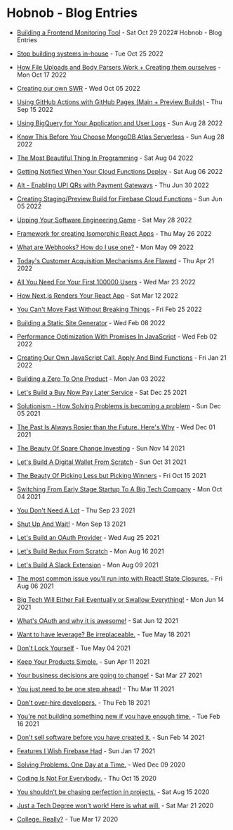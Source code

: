 # Hobnob - Blog Entries

- [Building a Frontend Monitoring Tool](building-a-frontend-monitoring-tool.md)  -  Sat Oct 29 2022# Hobnob - Blog Entries

- [Stop building systems in-house](the-problems-with-building-services-in-house.md)  -  Tue Oct 25 2022
- [How File Uploads and Body Parsers Work + Creating them ourselves](how-file-uploads-and-body-parsers-work.md)  -  Mon Oct 17 2022
- [Creating our own SWR](creating-our-own-swr.md)  -  Wed Oct 05 2022
- [Using GitHub Actions with GitHub Pages (Main + Preview Builds)](using-github-actions-with-github-pages-to-publish-preview-builds.md) - Thu Sep 15 2022
- [Using BigQuery for Your Application and User Logs](using-bigquery-for-your-application-user-logs.md) - Sun Aug 28 2022
- [Know This Before You Choose MongoDB Atlas Serverless](know-this-before-you-choose-mongodb-atlas-serverless.md) - Sun Aug 28 2022
- [The Most Beautiful Thing In Programming](the-most-beautiful-thing-in-programming) - Sat Aug 04 2022
- [Getting Notified When Your Cloud Functions Deploy](getting-notified-when-your-cloud-functions-deploy) - Sat Aug 06 2022
- [Alt - Enabling UPI QRs with Payment Gateways](alt-enabling-upi-qrs-to-pay-via-any-payment-method) - Thu Jun 30 2022
- [Creating Staging/Preview Build for Firebase Cloud Functions](creating-staging-or-preview-builds-for-firebase-cloud-functions) - Sun Jun 05 2022
- [Upping Your Software Engineering Game](upping-your-software-engineering-game) - Sat May 28 2022
- [Framework for creating Isomorphic React Apps](framework-for-creating-isomorphic-react-apps) - Thu May 26 2022
- [What are Webhooks? How do I use one?](what-are-webhooks-and-how-do-i-use-one) - Mon May 09 2022
- [Today's Customer Acquisition Mechanisms Are Flawed](todays-customer-acquisition-mechanisms-are-flawed) - Thu Apr 21 2022
- [All You Need For Your First 100000 Users](all-you-need-for-your-first-hundred-thousand-users) - Wed Mar 23 2022
- [How Next.js Renders Your React App](how-nextjs-renders-your-react-app) - Sat Mar 12 2022
- [You Can't Move Fast Without Breaking Things](you-cant-move-fast-without-breaking-things) - Fri Feb 25 2022
- [Building a Static Site Generator](building-a-static-site-generator) - Wed Feb 08 2022
- [Performance Optimization With Promises In JavaScript](performance-optimization-with-promises-in-javascript) - Wed Feb 02 2022
- [Creating Our Own JavaScript Call, Apply And Bind Functions](creating-our-own-javascript-call-apply-bind-functions) - Fri Jan 21 2022
- [Building a Zero To One Product](building-a-zero-to-one-product) - Mon Jan 03 2022
- [Let's Build a Buy Now Pay Later Service](lets-build-a-buy-now-pay-later-service.md) - Sat Dec 25 2021
- [Solutionism - How Solving Problems is becoming a problem](solutionism-how-solving-problems-that-dont-exist-is-becoming-a-problem.md) - Sun Dec 05 2021
- [The Past Is Always Rosier than the Future. Here's Why](the-past-is-always-rosier-than-the-future-here-is-why.md) - Wed Dec 01 2021
- [The Beauty Of Spare Change Investing](the-beauty-of-spare-change-investing.md) - Sun Nov 14 2021
- [Let's Build A Digital Wallet From Scratch](lets_build_a_digital_wallet_from_scratch.md) - Sun Oct 31 2021
- [The Beauty Of Picking Less but Picking Winners](the-beauty-of-picking-less-but-picking-winners.md) - Fri Oct 15 2021
- [Switching From Early Stage Startup To A Big Tech Company](switching-from-startup-to-big-tech-company.md) - Mon Oct 04 2021
- [You Don't Need A Lot](you-dont-need-a-lot.md) - Thu Sep 23 2021
- [Shut Up And Wait!](shut_up_and_wait.md) - Mon Sep 13 2021
- [Let's Build an OAuth Provider](lets-build-an-oauth-provider.md) - Wed Aug 25 2021
- [Let's Build Redux From Scratch](lets-create-redux-from-scratch-in-two-languages.md) - Mon Aug 16 2021
- [Let's Build A Slack Extension](lets_build_a_slack_extension.md) - Mon Aug 09 2021
- [The most common issue you'll run into with React! State Closures.](the_most_common_issue_youll_run_into_with_javascript.md) - Fri Aug 06 2021
- [Big Tech Will Either Fail Eventually or Swallow Everything!](big-tech-will-either-fail-eventually-or-swallow-everything.md) - Mon Jun 14 2021
- [What's OAuth and why it is awesome!](what-is-oauth-and-why-it-is-awesome.md) - Sat Jun 12 2021
- [Want to have leverage? Be irreplaceable.](want-to-have-leverage-be-irreplaceable.md) - Tue May 18 2021
- [Don't Lock Yourself](dont_lock_yourself.md) - Tue May 04 2021
- [Keep Your Products Simple.](keep_your_products_simple.md) - Sun Apr 11 2021
- [Your business decisions are going to change!](your_business_decisions_are_going_to_change.md) - Sat Mar 27 2021
- [You just need to be one step ahead!](you-just-have-to-be-one-step-ahead.md) - Thu Mar 11 2021
- [Don't over-hire developers.](dont-overhire-developers.md) - Thu Feb 18 2021
- [You're not building something new if you have enough time.](youre-not-building-something-new-if-you-have-enough-time.md) - Tue Feb 16 2021
- [Don't sell software before you have created it.](dont_sell_software_before_creating_it.md) - Sun Feb 14 2021
- [Features I Wish Firebase Had](features_i_wish_firebase_had.md) - Sun Jan 17 2021
- [Solving Problems. One Day at a Time.](solving-problems-one-day-at-a-time.md) - Wed Dec 09 2020
- [Coding Is Not For Everybody.](coding-is-not-for-everybody.md) - Thu Oct 15 2020
- [You shouldn't be chasing perfection in projects.](you-shouldnt-be-chasing-perfection-in-projects.md) - Sat Aug 15 2020
- [Just a Tech Degree won’t work! Here is what will.](a-tech-degree-wont-make-you-rich-here-is-what-will.md) - Sat Mar 21 2020
- [College. Really?](college-really.md) - Tue Mar 17 2020
